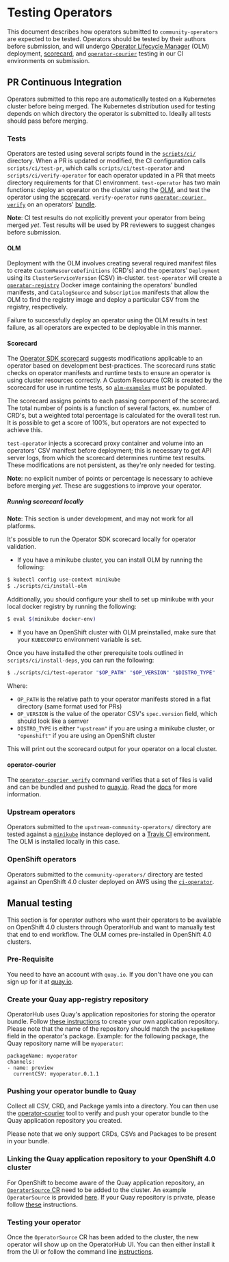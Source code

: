 # Testing Operators

This document describes how operators submitted to `community-operators` are expected to be tested. Operators should be tested by their authors before submission, and will undergo [Operator Lifecycle Manager][olm] (OLM) deployment, [scorecard][sdk-scorecard], and [`operator-courier`][courier] testing in our CI environments on submission.

## PR Continuous Integration

Operators submitted to this repo are automatically tested on a Kubernetes cluster before being merged. The Kubernetes distribution used for testing depends on which directory the operator is submitted to. Ideally all tests should pass before merging.

### Tests

Operators are tested using several scripts found in the [`scripts/ci/`][scripts-ci] directory. When a PR is updated or modified, the CI configuration calls `scripts/ci/test-pr`, which calls `scripts/ci/test-operator` and `scripts/ci/verify-operator` for each operator updated in a PR that meets directory requirements for that CI environment. `test-operator` has two main functions: deploy an operator on the cluster using the [OLM][olm], and test the operator using the [scorecard][sdk-scorecard]. `verify-operator` runs [`operator-courier verify`][courier-verify] on an operators' [bundle][registry-bundle].

**Note**: CI test results do not explicitly prevent your operator from being merged _yet_. Test results will be used by PR reviewers to suggest changes before submission.

#### OLM

Deployment with the OLM involves creating several required manifest files to create `CustomResourceDefinitions` (CRD's) and the operators' `Deployment` using its `ClusterServiceVersion` (CSV) in-cluster. `test-operator` will create a [`operator-registry`][registry] Docker image containing the operators' bundled manifests, and `CatalogSource` and `Subscription` manifests that allow the OLM to find the registry image and deploy a particular CSV from the registry, respectively.

Failure to successfully deploy an operator using the OLM results in test failure, as all operators are expected to be deployable in this manner.

#### Scorecard

The [Operator SDK scorecard][sdk-scorecard] suggests modifications applicable to an operator based on development best-practices. The scorecard runs static checks on operator manifests and runtime tests to ensure an operator is using cluster resources correctly. A Custom Resource (CR) is created by the scorecard for use in runtime tests, so [`alm-examples`][olm-alm-examples] must be populated.

The scorecard assigns points to each passing component of the scorecard. The total number of points is a function of several factors, ex. number of CRD's, but a weighted total percentage is calculated for the overall test run. It is possible to get a score of 100%, but operators are not expected to achieve this.

`test-operator` injects a scorecard proxy container and volume into an operators' CSV manifest before deployment; this is necessary to get API server logs, from which the scorecard determines runtime test results. These modifications are not persistent, as they're only needed for testing.

**Note**: no explicit number of points or percentage is necessary to achieve before merging _yet_. These are suggestions to improve your operator.

##### Running scorecard locally

**Note**: This section is under development, and may not work for all platforms.

It's possible to run the Operator SDK scorecard locally for operator validation.

- If you have a minikube cluster, you can install OLM by running the following:

```bash
$ kubectl config use-context minikube
$ ./scripts/ci/install-olm
```

  Additionally, you should configure your shell to set up minikube with your local docker registry by running the following: 

```bash
$ eval $(minikube docker-env)
```

- If you have an OpenShift cluster with OLM preinstalled, make sure that your `KUBECONFIG` environment variable is set.

Once you have installed the other prerequisite tools outlined in `scripts/ci/install-deps`, you can run the following:

```bash
$ ./scripts/ci/test-operator "$OP_PATH" "$OP_VERSION" "$DISTRO_TYPE"
```

Where:
- `OP_PATH` is the relative path to your operator manifests stored in a flat directory (same format used for PRs)
- `OP_VERSION` is the value of the operator CSV's `spec.version` field, which should look like a semver
- `DISTRO_TYPE` is either `"upstream"` if you are using a minikube cluster, or `"openshift"` if you are using an OpenShift cluster

This will print out the scorecard output for your operator on a local cluster.

#### operator-courier

The [`operator-courier verify`][courier] command verifies that a set of files is valid and can be bundled and pushed to [quay.io][quay]. Read the [docs][courier-docs] for more information.

### Upstream operators

Operators submitted to the `upstream-community-operators/` directory are tested against a [`minikube`][minikube] instance deployed on a [Travis CI][travis-ci] environment. The OLM is installed locally in this case.

### OpenShift operators

Operators submitted to the `community-operators/` directory are tested against an OpenShift 4.0 cluster deployed on AWS using the [`ci-operator`][ci-operator].

## Manual testing

This section is for operator authors who want their operators to be available on OpenShift 4.0 clusters through OperatorHub and want to manually test that end to end workflow. The OLM comes pre-installed in OpenShift 4.0 clusters.

### Pre-Requisite

You need to have an account with `quay.io`. If you don't have one you can sign up for it at [quay.io][quay].

### Create your Quay app-registry repository

OperatorHub uses Quay's application repositories for storing the operator bundle. Follow [these instructions][quay-create-repo] to create your own application repository. Please note that the name of the repository should match the `packageName` field in the operator's package. Example: for the following package, the Quay repository name will be `myoperator`:
```
packageName: myoperator
channels:
- name: preview
  currentCSV: myoperator.0.1.1
```

### Pushing your operator bundle to Quay

Collect all CSV, CRD, and Package yamls into a directory. You can then use the [operator-courier][operator-courier] tool to verify and push your operator bundle to the Quay application repository you created.

Please note that we only support CRDs, CSVs and Packages to be present in your bundle.

### Linking the Quay application repository to your OpenShift 4.0 cluster

For OpenShift to become aware of the Quay application repository, an [`OperatorSource` CR][operatorsource-cr] need to be added to the cluster. An example `OperatorSource` is provided [here][operatorsource-cr-example]. If your Quay repository is private, please follow [these][marketplace-private-repo] instructions.

### Testing your operator

Once the `OperatorSource` CR has been added to the cluster, the new operator will show up on the OperatorHub UI. You can then either install it from the UI or follow the command line [instructions][marketplace-install].

[olm]:https://github.com/operator-framework/operator-lifecycle-manager/
[sdk-scorecard]:https://github.com/operator-framework/operator-sdk/blob/master/doc/test-framework/scorecard.md
[courier]:https://github.com/operator-framework/operator-courier/
[minikube]:https://kubernetes.io/docs/setup/minikube/
[travis-ci]:https://travis-ci.org/
[ci-operator]: https://github.com/openshift/release/tree/master/ci-operator
[scripts-ci]:../scripts/ci/
[registry-bundle]:https://github.com/operator-framework/operator-registry#manifest-format
[courier-verify]:https://github.com/operator-framework/operator-courier/#command-line-interface
[registry]:https://github.com/operator-framework/operator-registry
[olm-alm-examples]:https://github.com/operator-framework/operator-lifecycle-manager/blob/master/Documentation/design/building-your-csv.md#crd-templates
[courier-docs]:https://github.com/operator-framework/operator-courier/#operator-courier
[quay]:https://quay.io
[quay-create-repo]:https://docs.quay.io/guides/create-repo.html
[operator-courier]:https://github.com/operator-framework/operator-courier/#usage
[operatorsource-cr]:https://github.com/operator-framework/operator-marketplace#description
[operatorsource-cr-example]:https://github.com/operator-framework/operator-marketplace/blob/master/deploy/examples/community.operatorsource.cr.yaml
[marketplace-private-repo]:https://github.com/operator-framework/operator-marketplace/blob/master/docs/how-to-authenticate-private-repositories.md
[marketplace-install]:https://github.com/operator-framework/operator-marketplace#installing-an-operator-using-marketplace
